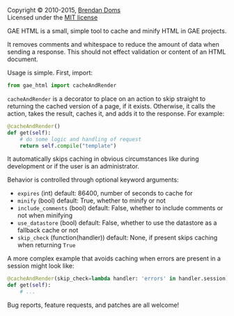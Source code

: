 Copyright &copy; 2010-2015, [Brendan Doms](http://www.bdoms.com/)  
Licensed under the [MIT license](http://www.opensource.org/licenses/MIT)


GAE HTML is a small, simple tool to cache and minify HTML in GAE projects.

It removes comments and whitespace to reduce the amount of data when sending a response.
This should not effect validation or content of an HTML document.

Usage is simple. First, import:

```python
from gae_html import cacheAndRender
```

`cacheAndRender` is a decorator to place on an action to skip straight to returning the
cached version of a page, if it exists. Otherwise, it calls the action, takes the result,
caches it, and adds it to the response. For example:

```python
@cacheAndRender()
def get(self):
    # do some logic and handling of request
    return self.compile("template")
```

It automatically skips caching in obvious circumstances like during development
or if the user is an administrator.

Behavior is controlled through optional keyword arguments:

 * `expires` (int) default: 86400, number of seconds to cache for
 * `minify` (bool) default: True, whether to minify or not
 * `include_comments` (bool) default: False, whether to include comments or not when minifying
 * `use_datastore` (bool) default: False, whether to use the datastore as a fallback cache or not
 * `skip_check` (function(handler)) default: None, if present skips caching when returning `True`

A more complex example that avoids caching when errors are present in a session might look like:

```python
@cacheAndRender(skip_check=lambda handler: 'errors' in handler.session)
def get(self):
    # ...
```

Bug reports, feature requests, and patches are all welcome!
